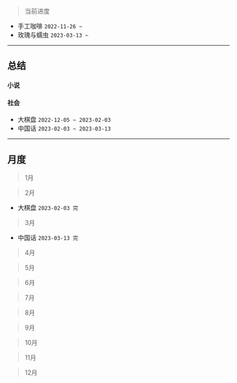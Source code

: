 > 当前进度

- 手工咖啡 `2022-11-26 ~ `
- 玫瑰与蠕虫 `2023-03-13 ~ `

---

## 总结

#### 小说

#### 社会

- 大棋盘 `2022-12-05 ~ 2023-02-03`
- 中国话 `2023-02-03 ~ 2023-03-13`

--- 

## 月度

> 1月

> 2月

- 大棋盘 `2023-02-03 完`

> 3月

- 中国话 `2023-03-13 完`

> 4月

> 5月

> 6月

> 7月

> 8月

> 9月

> 10月

> 11月

> 12月

